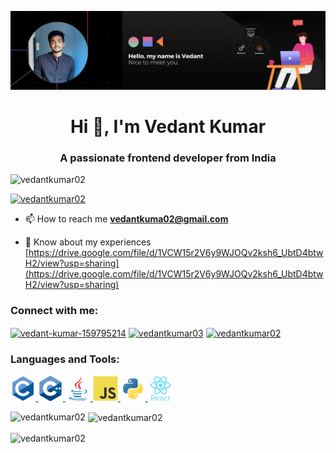 ![logo](https://github.com/vedantkumar02/vedantkumar02/blob/main/banner.png)
<h1 align="center">Hi 👋, I'm Vedant Kumar</h1>
<h3 align="center">A passionate frontend developer from India</h3>
<p align="left"> <img src="https://komarev.com/ghpvc/?username=vedantkumar02&label=Profile%20views&color=0e75b6&style=flat" alt="vedantkumar02" /> </p>

<p align="left"> <a href="https://github.com/ryo-ma/github-profile-trophy"><img src="https://github-profile-trophy.vercel.app/?username=vedantkumar02" alt="vedantkumar02" /></a> </p>

- 📫 How to reach me **vedantkuma02@gmail.com**

- 📄 Know about my experiences [https://drive.google.com/file/d/1VCW15r2V6y9WJOQv2ksh6_UbtD4btwH2/view?usp=sharing](https://drive.google.com/file/d/1VCW15r2V6y9WJOQv2ksh6_UbtD4btwH2/view?usp=sharing)

<h3 align="left">Connect with me:</h3>
<p align="left">
<a href="https://linkedin.com/in/vedant-kumar-159795214" target="blank"><img align="center" src="https://raw.githubusercontent.com/rahuldkjain/github-profile-readme-generator/master/src/images/icons/Social/linked-in-alt.svg" alt="vedant-kumar-159795214" height="30" width="40" /></a>
<a href="https://instagram.com/vedantkumar03" target="blank"><img align="center" src="https://raw.githubusercontent.com/rahuldkjain/github-profile-readme-generator/master/src/images/icons/Social/instagram.svg" alt="vedantkumar03" height="30" width="40" /></a>
<a href="https://www.leetcode.com/vedantkumar02" target="blank"><img align="center" src="https://raw.githubusercontent.com/rahuldkjain/github-profile-readme-generator/master/src/images/icons/Social/leet-code.svg" alt="vedantkumar02" height="30" width="40" /></a>
</p>

<h3 align="left">Languages and Tools:</h3>
<p align="left"> <a href="https://www.cprogramming.com/" target="_blank" rel="noreferrer"> <img src="https://raw.githubusercontent.com/devicons/devicon/master/icons/c/c-original.svg" alt="c" width="40" height="40"/> </a> <a href="https://www.w3schools.com/cpp/" target="_blank" rel="noreferrer"> <img src="https://raw.githubusercontent.com/devicons/devicon/master/icons/cplusplus/cplusplus-original.svg" alt="cplusplus" width="40" height="40"/> </a> <a href="https://www.java.com" target="_blank" rel="noreferrer"> <img src="https://raw.githubusercontent.com/devicons/devicon/master/icons/java/java-original.svg" alt="java" width="40" height="40"/> </a> <a href="https://developer.mozilla.org/en-US/docs/Web/JavaScript" target="_blank" rel="noreferrer"> <img src="https://raw.githubusercontent.com/devicons/devicon/master/icons/javascript/javascript-original.svg" alt="javascript" width="40" height="40"/> </a> <a href="https://www.python.org" target="_blank" rel="noreferrer"> <img src="https://raw.githubusercontent.com/devicons/devicon/master/icons/python/python-original.svg" alt="python" width="40" height="40"/> </a> <a href="https://reactjs.org/" target="_blank" rel="noreferrer"> <img src="https://raw.githubusercontent.com/devicons/devicon/master/icons/react/react-original-wordmark.svg" alt="react" width="40" height="40"/> </a> </p>

<p><img align="left" src="https://github-readme-stats.vercel.app/api/top-langs?username=vedantkumar02&show_icons=true&locale=en&layout=compact" alt="vedantkumar02" /></p>

<p>&nbsp;<img align="center" src="https://github-readme-stats.vercel.app/api?username=vedantkumar02&show_icons=true&locale=en" alt="vedantkumar02" /></p>

<p><img align="center" src="https://github-readme-streak-stats.herokuapp.com/?user=vedantkumar02&" alt="vedantkumar02" /></p>
